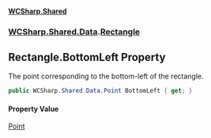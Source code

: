 #### [WCSharp.Shared](README.md 'README')
### [WCSharp.Shared.Data](WCSharp.Shared.Data.md 'WCSharp.Shared.Data').[Rectangle](WCSharp.Shared.Data.Rectangle.md 'WCSharp.Shared.Data.Rectangle')

## Rectangle.BottomLeft Property

The point corresponding to the bottom-left of the rectangle.

```csharp
public WCSharp.Shared.Data.Point BottomLeft { get; }
```

#### Property Value
[Point](WCSharp.Shared.Data.Point.md 'WCSharp.Shared.Data.Point')